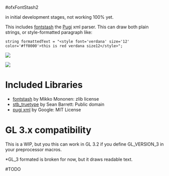 #ofxFontStash2

in initial development stages, not working 100% yet.

This includes [fontstash](https://github.com/memononen/fontstash) the [Pugi](https://github.com/zeux/pugixml) xml parser. This can draw both plain strings, or style-formatted paragraph like:

```
string formattedText = "<style font='verdana' size='12' color='#ff0000'>this is red verdana size12</style>";

```
![](https://farm1.staticflickr.com/493/19806237826_788c341f9c_z_d.jpg)

![](https://c2.staticflickr.com/2/1575/26432242845_6f6c18686f.jpg)

# Included Libraries

- [fontstash](https://github.com/memononen/fontstash) by Mikko Mononen: zlib license
- [stb_truetype](https://github.com/nothings/stb) by Sean Barrett: Public domain
- [pugi xml](https://github.com/zeux/pugixml) by Google: MIT License


# GL 3.x compatibility

This is a WIP, but you this can work in GL 3.2 if you define GL_VERSION_3 in your preprocessor macros.  

*GL_3 formated is broken for now, but it draws readable text.


#TODO

